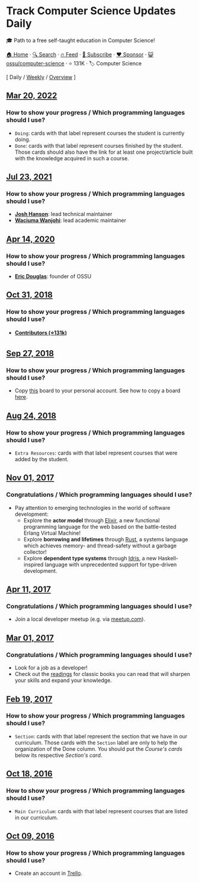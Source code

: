 # Track Computer Science Updates Daily

:mortar_board: Path to a free self-taught education in Computer Science!

[🏠 Home](/README.md) · [🔍 Search](https://www.trackawesomelist.com/search/) · [🔥 Feed](https://www.trackawesomelist.com/ossu/computer-science/rss.xml) · [📮 Subscribe](https://trackawesomelist.us17.list-manage.com/subscribe?u=d2f0117aa829c83a63ec63c2f&id=36a103854c) · [❤️  Sponsor](https://github.com/sponsors/theowenyoung) · [😺 ossu/computer-science](https://github.com/ossu/computer-science) · ⭐ 131K · 🏷️ Computer Science

[ Daily / [Weekly](/content/ossu/computer-science/week/README.md) / [Overview](/content/ossu/computer-science/readme/README.md) ]

## [Mar 20, 2022](/content/2022/03/20/README.md)

### How to show your progress / Which programming languages should I use?

*   `Doing`: cards with that label represent courses the student is currently doing.
*   `Done`: cards with that label represent courses finished by the student.
    Those cards should also have the link for at least one project/article built with the knowledge acquired in such a course.

## [Jul 23, 2021](/content/2021/07/23/README.md)

### How to show your progress / Which programming languages should I use?

*   **[Josh Hanson](https://github.com/joshmhanson)**: lead technical maintainer
*   **[Waciuma Wanjohi](https://github.com/waciumawanjohi)**: lead academic maintainer

## [Apr 14, 2020](/content/2020/04/14/README.md)

### How to show your progress / Which programming languages should I use?

*   **[Eric Douglas](https://github.com/ericdouglas)**: founder of OSSU

## [Oct 31, 2018](/content/2018/10/31/README.md)

### How to show your progress / Which programming languages should I use?

*   **[Contributors (⭐131k)](https://github.com/ossu/computer-science/graphs/contributors)**

## [Sep 27, 2018](/content/2018/09/27/README.md)

### How to show your progress / Which programming languages should I use?

*   Copy [this](https://trello.com/b/IScNSzsI/ossu-compsci) board to your personal account.
    See how to copy a board [here](https://help.trello.com/article/802-copying-cards-lists-or-boards).

## [Aug 24, 2018](/content/2018/08/24/README.md)

### How to show your progress / Which programming languages should I use?

*   `Extra Resources`: cards with that label represent courses that were added by the student.

## [Nov 01, 2017](/content/2017/11/01/README.md)

### Congratulations / Which programming languages should I use?

*   Pay attention to emerging technologies in the world of software development:
    *   Explore the **actor model** through [Elixir](https://elixir-lang.org/), a new functional programming language for the web based on the battle-tested Erlang Virtual Machine!
    *   Explore **borrowing and lifetimes** through [Rust](https://www.rust-lang.org/), a systems language which achieves memory- and thread-safety without a garbage collector!
    *   Explore **dependent type systems** through [Idris](https://www.idris-lang.org/), a new Haskell-inspired language with unprecedented support for type-driven development.

## [Apr 11, 2017](/content/2017/04/11/README.md)

### Congratulations / Which programming languages should I use?

*   Join a local developer meetup (e.g. via [meetup.com](https://www.meetup.com/)).

## [Mar 01, 2017](/content/2017/03/01/README.md)

### Congratulations / Which programming languages should I use?

*   Look for a job as a developer!
*   Check out the [readings](https://github.com/ossu/computer-science/blob/master/README.md/extras/readings.md) for classic books you can read that will sharpen your skills and expand your knowledge.

## [Feb 19, 2017](/content/2017/02/19/README.md)

### How to show your progress / Which programming languages should I use?

*   `Section`: cards with that label represent the section that we have in our curriculum.
    Those cards with the `Section` label are only to help the organization of the Done column.
    You should put the *Course's cards* below its respective *Section's card*.

## [Oct 18, 2016](/content/2016/10/18/README.md)

### How to show your progress / Which programming languages should I use?

*   `Main Curriculum`: cards with that label represent courses that are listed in our curriculum.

## [Oct 09, 2016](/content/2016/10/09/README.md)

### How to show your progress / Which programming languages should I use?

*   Create an account in [Trello](https://trello.com/).